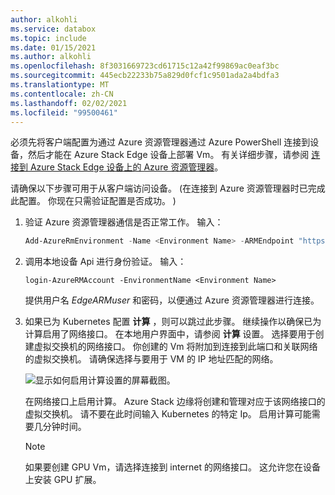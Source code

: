 ```yaml
---
author: alkohli
ms.service: databox
ms.topic: include
ms.date: 01/15/2021
ms.author: alkohli
ms.openlocfilehash: 8f3031669723cd61715c12a42f99869ac0eaf3bc
ms.sourcegitcommit: 445ecb22233b75a829d0fcf1c9501ada2a4bdfa3
ms.translationtype: MT
ms.contentlocale: zh-CN
ms.lasthandoff: 02/02/2021
ms.locfileid: "99500461"
---
```

必须先将客户端配置为通过 Azure 资源管理器通过 Azure PowerShell 连接到设备，然后才能在 Azure Stack Edge 设备上部署 Vm。 有关详细步骤，请参阅 [连接到 Azure Stack Edge 设备上的 Azure 资源管理器](../articles/databox-online/azure-stack-edge-j-series-connect-resource-manager.md)。

请确保以下步骤可用于从客户端访问设备。  (在连接到 Azure 资源管理器时已完成此配置。 你现在只需验证配置是否成功。 )  

1. 验证 Azure 资源管理器通信是否正常工作。 输入：     

    ```powershell
    Add-AzureRmEnvironment -Name <Environment Name> -ARMEndpoint "https://management.<appliance name>.<DNSDomain>"
    ```

1. 调用本地设备 Api 进行身份验证。 输入： 

    `login-AzureRMAccount -EnvironmentName <Environment Name>`

    提供用户名 *EdgeARMuser* 和密码，以便通过 Azure 资源管理器进行连接。

1. 如果已为 Kubernetes 配置 **计算** ，则可以跳过此步骤。 继续操作以确保已为计算启用了网络接口。 在本地用户界面中，请参阅 **计算** 设置。 选择要用于创建虚拟交换机的网络接口。 你创建的 Vm 将附加到连接到此端口和关联网络的虚拟交换机。 请确保选择与要用于 VM 的 IP 地址匹配的网络。  

    ![显示如何启用计算设置的屏幕截图。](../articles/databox-online/media/azure-stack-edge-gpu-deploy-virtual-machine-templates/enable-compute-setting.png)

    在网络接口上启用计算。 Azure Stack 边缘将创建和管理对应于该网络接口的虚拟交换机。 请不要在此时间输入 Kubernetes 的特定 Ip。 启用计算可能需要几分钟时间。

    > [!NOTE]
    > 如果要创建 GPU Vm，请选择连接到 internet 的网络接口。 这允许您在设备上安装 GPU 扩展。


